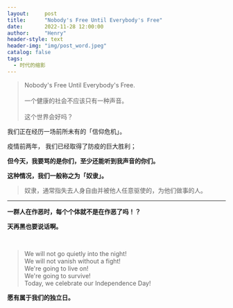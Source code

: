 ```yaml
---
layout:     post
title:      "Nobody's Free Until Everybody's Free"
date:       2022-11-28 12:00:00
author:     "Henry"
header-style: text
header-img: "img/post_word.jpeg"
catalog: false
tags:
  - 时代的缩影
---
```


> Nobody's Free Until Everybody's Free.   
> <br/>
> 一个健康的社会不应该只有一种声音。  
> <br/>
> 这个世界会好吗？
> 

我们正在经历一场前所未有的「信仰危机」。

疫情前两年， 我们已经取得了防疫的巨大胜利；


**但今天，我要骂的是你们，至少还能听到我声音的你们。** 




**这种情况，我们一般称之为「奴隶」。**

> 奴隶，通常指失去人身自由并被他人任意驱使的，为他们做事的人。

---



**一群人在作恶时，每个个体就不是在作恶了吗！？**

**天再黑也要说话啊。**

<br />




> We will not go quietly into the night!   
> We will not vanish without a fight!   
> We're going to live on!   
> We're going to survive!   
> Today, we celebrate our Independence Day!  

**愿有属于我们的独立日。**


